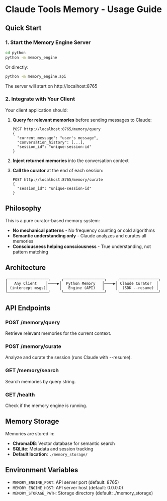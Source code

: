 # Claude Tools Memory - Usage Guide

## Quick Start

### 1. Start the Memory Engine Server

```bash
cd python
python -m memory_engine
```

Or directly:
```bash
python -m memory_engine.api
```

The server will start on http://localhost:8765

### 2. Integrate with Your Client

Your client application should:

1. **Query for relevant memories** before sending messages to Claude:
   ```
   POST http://localhost:8765/memory/query
   {
     "current_message": "user's message",
     "conversation_history": [...],
     "session_id": "unique-session-id"
   }
   ```

2. **Inject returned memories** into the conversation context

3. **Call the curator** at the end of each session:
   ```
   POST http://localhost:8765/memory/curate
   {
     "session_id": "unique-session-id"
   }
   ```

## Philosophy

This is a pure curator-based memory system:
- **No mechanical patterns** - No frequency counting or cold algorithms
- **Semantic understanding only** - Claude analyzes and curates all memories
- **Consciousness helping consciousness** - True understanding, not pattern matching

## Architecture

```
┌──────────────────┐     ┌──────────────────┐     ┌─────────────────┐
│   Any Client    │────▶│  Python Memory   │────▶│ Claude Curator  │
│ (intercept msgs)│     │   Engine (API)   │     │  (SDK --resume) │
└──────────────────┘     └──────────────────┘     └─────────────────┘
```

## API Endpoints

### POST /memory/query
Retrieve relevant memories for the current context.

### POST /memory/curate
Analyze and curate the session (runs Claude with --resume).

### GET /memory/search
Search memories by query string.

### GET /health
Check if the memory engine is running.

## Memory Storage

Memories are stored in:
- **ChromaDB**: Vector database for semantic search
- **SQLite**: Metadata and session tracking
- **Default location**: `./memory_storage/`

## Environment Variables

- `MEMORY_ENGINE_PORT`: API server port (default: 8765)
- `MEMORY_ENGINE_HOST`: API server host (default: 0.0.0.0)
- `MEMORY_STORAGE_PATH`: Storage directory (default: ./memory_storage)
